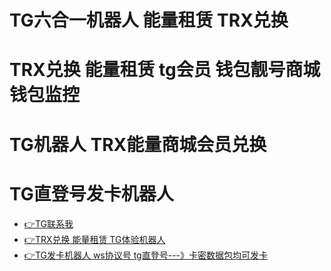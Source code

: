 # TG六合一机器人 能量租赁 TRX兑换
# TRX兑换 能量租赁 tg会员 钱包靓号商城 钱包监控
# TG机器人  TRX能量商城会员兑换 
# TG直登号发卡机器人
* [👉TG联系我](https://t.me/ws8008)
* [👉TRX兑换 能量租赁 TG体验机器人](https://t.me/tg0888bot)
* [👉TG发卡机器人 ws协议号 tg直登号---》卡密数据包均可发卡](https://t.me/tg0888_bot)

